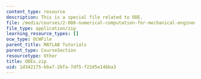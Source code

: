 ```yaml
---
content_type: resource
description: This is a special file related to ODE.
file: /media/courses/2-086-numerical-computation-for-mechanical-engineers-fall-2014/1d342175bba72bfa7df5f22d5e14bba3_ODEs.zip
file_type: application/zip
learning_resource_types: []
ocw_type: OCWFile
parent_title: MATLAB Tutorials
parent_type: CourseSection
resourcetype: Other
title: ODEs.zip
uid: 1d342175-bba7-2bfa-7df5-f22d5e14bba3
---
```


